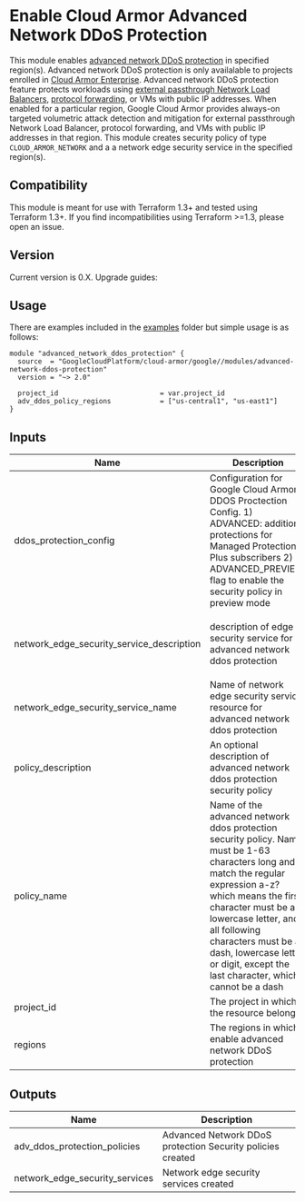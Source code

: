 # Enable Cloud Armor Advanced Network DDoS Protection
This module enables [advanced network DDoS protection](https://cloud.google.com/armor/docs/armor-enterprise-overview#advanced_network_ddos_protection) in specified region(s). Advanced network DDoS protection is only availalable to projects enrolled in [Cloud Armor Enterprise](https://cloud.google.com/armor/docs/armor-enterprise-overview). Advanced network DDoS protection feature protects workloads using [external passthrough Network Load Balancers](https://cloud.google.com/load-balancing/docs/network), [protocol forwarding](https://cloud.google.com/load-balancing/docs/protocol-forwarding), or VMs with public IP addresses. When enabled for a particular region, Google Cloud Armor provides always-on targeted volumetric attack detection and mitigation for external passthrough Network Load Balancer, protocol forwarding, and VMs with public IP addresses in that region. This module creates security policy of type `CLOUD_ARMOR_NETWORK` and a a network edge security service in the specified region(s).

## Compatibility

This module is meant for use with Terraform 1.3+ and tested using Terraform 1.3+. If you find incompatibilities using Terraform >=1.3, please open an issue.

## Version

Current version is 0.X. Upgrade guides:

## Usage
There are examples included in the [examples](https://github.com/GoogleCloudPlatform/terraform-google-cloud-armor/tree/main/examples) folder but simple usage is as follows:


```
module "advanced_network_ddos_protection" {
  source  = "GoogleCloudPlatform/cloud-armor/google//modules/advanced-network-ddos-protection"
  version = "~> 2.0"

  project_id                         = var.project_id
  adv_ddos_policy_regions            = ["us-central1", "us-east1"]
}
```


<!-- BEGINNING OF PRE-COMMIT-TERRAFORM DOCS HOOK -->
## Inputs

| Name | Description | Type | Default | Required |
|------|-------------|------|---------|:--------:|
| ddos\_protection\_config | Configuration for Google Cloud Armor DDOS Proctection Config. 1) ADVANCED: additional protections for Managed Protection Plus subscribers 2) ADVANCED\_PREVIEW: flag to enable the security policy in preview mode | `string` | `"ADVANCED"` | no |
| network\_edge\_security\_service\_description | description of edge security service for advanced network ddos protection | `string` | `"edge security service for advanced network ddos protection"` | no |
| network\_edge\_security\_service\_name | Name of network edge security service resource for advanced network ddos protection | `string` | `"adv-network-ddos-protection"` | no |
| policy\_description | An optional description of advanced network ddos protection security policy | `string` | `"CA Advance DDoS protection"` | no |
| policy\_name | Name of the advanced network ddos protection security policy. Name must be 1-63 characters long and match the regular expression a-z? which means the first character must be a lowercase letter, and all following characters must be a dash, lowercase letter, or digit, except the last character, which cannot be a dash | `string` | `"adv-network-ddos-protection"` | no |
| project\_id | The project in which the resource belongs. | `string` | n/a | yes |
| regions | The regions in which enable advanced network DDoS protection | `list(string)` | n/a | yes |

## Outputs

| Name | Description |
|------|-------------|
| adv\_ddos\_protection\_policies | Advanced Network DDoS protection Security policies created |
| network\_edge\_security\_services | Network edge security services created |

<!-- END OF PRE-COMMIT-TERRAFORM DOCS HOOK -->

